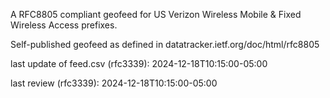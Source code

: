 

A RFC8805 compliant geofeed for US Verizon Wireless Mobile & Fixed Wireless Access prefixes.

Self-published geofeed as defined in datatracker.ietf.org/doc/html/rfc8805

last update of feed.csv (rfc3339): 2024-12-18T10:15:00-05:00

last review (rfc3339): 2024-12-18T10:15:00-05:00